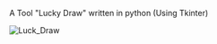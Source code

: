 A Tool "Lucky Draw" written in python
(Using Tkinter)


![Luck_Draw](https://raw.githubusercontent.com/wxd-920502/wxd-920502.github.io/master/pic/Lucky_Draw.png)
